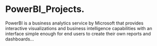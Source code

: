 # PowerBI_Projects.
PowerBI is a business analytics service by Microsoft that provides interactive visualizations and business intelligence capabilities with an interface simple enough for end users to create their own reports and dashboards...
